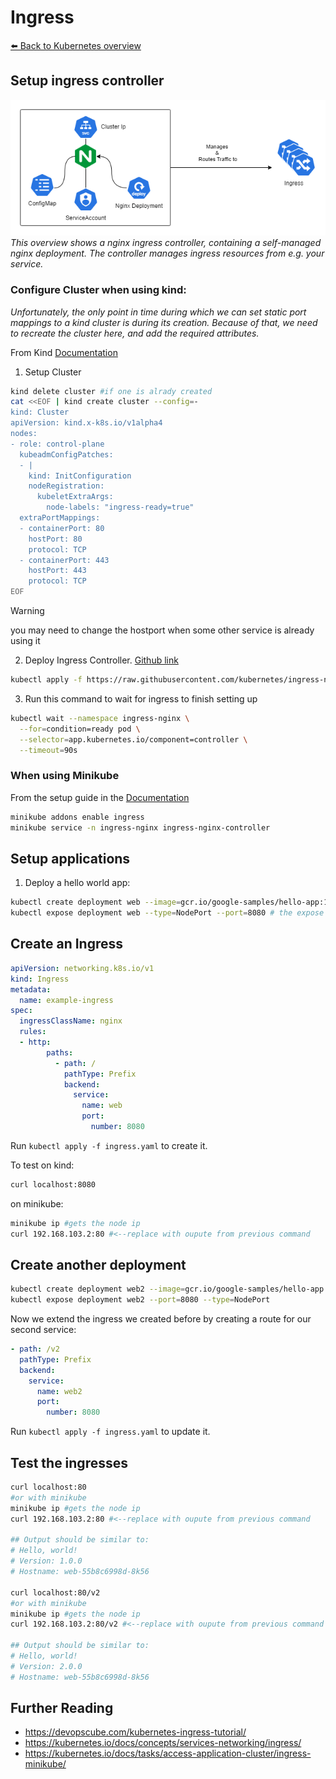 # Ingress
[⬅️ Back to Kubernetes overview](README.md)


## Setup ingress controller
![Ingress Controller](./kubernetes/ingress.png)
_This overview shows a nginx ingress controller, containing a self-managed nginx deployment. The controller manages ingress resources from e.g. your service._


### Configure Cluster when using kind:
_Unfortunately, the only point in time during which we can set static port mappings to a kind cluster is during its creation. Because of that, we need to recreate the cluster here, and add the required attributes._

From Kind [Documentation](https://kind.sigs.k8s.io/docs/user/ingress/)
1. Setup Cluster

```sh
kind delete cluster #if one is alrady created
cat <<EOF | kind create cluster --config=-
kind: Cluster
apiVersion: kind.x-k8s.io/v1alpha4
nodes:
- role: control-plane
  kubeadmConfigPatches:
  - |
    kind: InitConfiguration
    nodeRegistration:
      kubeletExtraArgs:
        node-labels: "ingress-ready=true"
  extraPortMappings:
  - containerPort: 80
    hostPort: 80
    protocol: TCP
  - containerPort: 443
    hostPort: 443
    protocol: TCP
EOF
```
> [!WARNING]
> you may need to change the hostport when some other service is already using it


2. Deploy Ingress Controller. [Github link](https://github.com/kubernetes/ingress-nginx)
```sh
kubectl apply -f https://raw.githubusercontent.com/kubernetes/ingress-nginx/main/deploy/static/provider/kind/deploy.yaml
```

3. Run this command to wait for ingress to finish setting up
```sh
kubectl wait --namespace ingress-nginx \
  --for=condition=ready pod \
  --selector=app.kubernetes.io/component=controller \
  --timeout=90s
```

### When using Minikube
From the setup guide in the [Documentation](https://kubernetes.io/docs/tasks/access-application-cluster/ingress-minikube/) 

```sh
minikube addons enable ingress
minikube service -n ingress-nginx ingress-nginx-controller
```

## Setup applications 

1. Deploy a hello world app:
```sh
kubectl create deployment web --image=gcr.io/google-samples/hello-app:1.0
kubectl expose deployment web --type=NodePort --port=8080 # the expose command creates a service of type node port for the web deployment
```

## Create an Ingress 
```yaml
apiVersion: networking.k8s.io/v1
kind: Ingress
metadata:
  name: example-ingress
spec:
  ingressClassName: nginx
  rules:
  - http:
        paths:
          - path: /
            pathType: Prefix
            backend:
              service:
                name: web
                port:
                  number: 8080
```
Run `kubectl apply -f ingress.yaml` to create it.

To test
on kind:
```sh
curl localhost:8080
```

on minikube:

```sh
minikube ip #gets the node ip
curl 192.168.103.2:80 #<--replace with oupute from previous command
```
## Create another deployment

```sh
kubectl create deployment web2 --image=gcr.io/google-samples/hello-app:2.0
kubectl expose deployment web2 --port=8080 --type=NodePort
```

Now we extend the ingress we created before by creating a route for our second service:

```yaml
- path: /v2
  pathType: Prefix
  backend:
    service:
      name: web2
      port:
        number: 8080
```

Run `kubectl apply -f ingress.yaml` to update it.
## Test the ingresses
```sh
curl localhost:80
#or with minikube
minikube ip #gets the node ip
curl 192.168.103.2:80 #<--replace with oupute from previous command

## Output should be similar to:
# Hello, world!
# Version: 1.0.0
# Hostname: web-55b8c6998d-8k56

curl localhost:80/v2
#or with minikube
minikube ip #gets the node ip
curl 192.168.103.2:80/v2 #<--replace with oupute from previous command

## Output should be similar to:
# Hello, world!
# Version: 2.0.0
# Hostname: web-55b8c6998d-8k56


```

## Further Reading

- https://devopscube.com/kubernetes-ingress-tutorial/ 
- https://kubernetes.io/docs/concepts/services-networking/ingress/ 
- https://kubernetes.io/docs/tasks/access-application-cluster/ingress-minikube/
